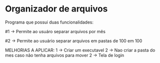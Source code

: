 # Organizador de arquivos

 Programa que possui duas funcionalidades:

 #1 → Permite ao usuáro separar arquivos por mês
 
 #2 → Permite ao usuário separar arquivos em pastas de 100 em 100


MELHORIAS A APLICAR:
1 → Criar um executavel
2 → Nao criar a pasta do mes caso não tenha arquivos para mover
2 → Tela de login